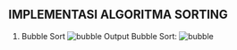 ## IMPLEMENTASI ALGORITMA SORTING ##

1. Bubble Sort
![bubble](https://github.com/nitarosiana/DokumentasiKP/blob/master/01-01/Kasus/01-01-01.PNG)
Output Bubble Sort:
![bubble](https://github.com/nitarosiana/DokumentasiKP/blob/master/01-01/Kasus/01-01-02.PNG)

